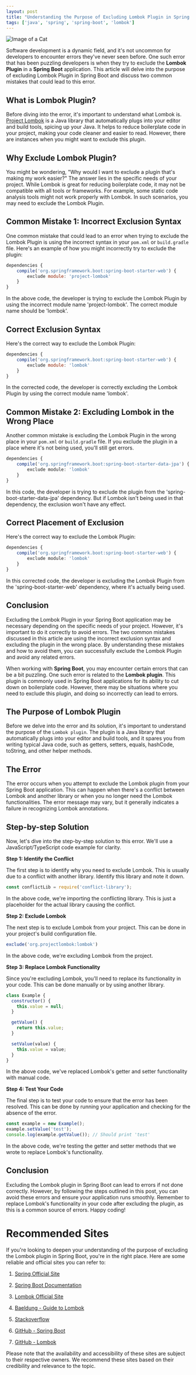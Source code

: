 ```yaml
---
layout: post
title: "Understanding the Purpose of Excluding Lombok Plugin in Spring Boot"
tags: ['java', 'spring', 'spring-boot', 'lombok']
---
```


![Image of a Cat](http://source.unsplash.com/1600x900/?cat)

Software development is a dynamic field, and it's not uncommon for developers to encounter errors they've never seen before. One such error that has been puzzling developers is when they try to exclude the **Lombok Plugin** in a **Spring Boot** application. This article will delve into the purpose of excluding Lombok Plugin in Spring Boot and discuss two common mistakes that could lead to this error.

## What is Lombok Plugin?

Before diving into the error, it's important to understand what Lombok is. [Project Lombok](https://projectlombok.org/) is a Java library that automatically plugs into your editor and build tools, spicing up your Java. It helps to reduce boilerplate code in your project, making your code cleaner and easier to read. However, there are instances when you might want to exclude this plugin.

## Why Exclude Lombok Plugin?

You might be wondering, "Why would I want to exclude a plugin that's making my work easier?" The answer lies in the specific needs of your project. While Lombok is great for reducing boilerplate code, it may not be compatible with all tools or frameworks. For example, some static code analysis tools might not work properly with Lombok. In such scenarios, you may need to exclude the Lombok Plugin.

## Common Mistake 1: Incorrect Exclusion Syntax

One common mistake that could lead to an error when trying to exclude the Lombok Plugin is using the incorrect syntax in your `pom.xml` or `build.gradle` file. Here's an example of how you might incorrectly try to exclude the plugin:

```javascript
dependencies {
    compile('org.springframework.boot:spring-boot-starter-web') {
        exclude module: 'project-lombok'
    }
}
```

In the above code, the developer is trying to exclude the Lombok Plugin by using the incorrect module name 'project-lombok'. The correct module name should be 'lombok'.

## Correct Exclusion Syntax

Here's the correct way to exclude the Lombok Plugin:

```javascript
dependencies {
    compile('org.springframework.boot:spring-boot-starter-web') {
        exclude module: 'lombok'
    }
}
```

In the corrected code, the developer is correctly excluding the Lombok Plugin by using the correct module name 'lombok'.

## Common Mistake 2: Excluding Lombok in the Wrong Place

Another common mistake is excluding the Lombok Plugin in the wrong place in your `pom.xml` or `build.gradle` file. If you exclude the plugin in a place where it's not being used, you'll still get errors. 

```typescript
dependencies {
    compile('org.springframework.boot:spring-boot-starter-data-jpa') {
        exclude module: 'lombok'
    }
}
```

In this code, the developer is trying to exclude the plugin from the 'spring-boot-starter-data-jpa' dependency. But if Lombok isn't being used in that dependency, the exclusion won't have any effect.

## Correct Placement of Exclusion

Here's the correct way to exclude the Lombok Plugin:

```typescript
dependencies {
    compile('org.springframework.boot:spring-boot-starter-web') {
        exclude module: 'lombok'
    }
}
```

In this corrected code, the developer is excluding the Lombok Plugin from the 'spring-boot-starter-web' dependency, where it's actually being used.

## Conclusion

Excluding the Lombok Plugin in your Spring Boot application may be necessary depending on the specific needs of your project. However, it's important to do it correctly to avoid errors. The two common mistakes discussed in this article are using the incorrect exclusion syntax and excluding the plugin in the wrong place. By understanding these mistakes and how to avoid them, you can successfully exclude the Lombok Plugin and avoid any related errors.

When working with **Spring Boot**, you may encounter certain errors that can be a bit puzzling. One such error is related to the **Lombok plugin**. This plugin is commonly used in Spring Boot applications for its ability to cut down on boilerplate code. However, there may be situations where you need to exclude this plugin, and doing so incorrectly can lead to errors. 

## The Purpose of Lombok Plugin

Before we delve into the error and its solution, it's important to understand the purpose of the `Lombok plugin`. The plugin is a Java library that automatically plugs into your editor and build tools, and it spares you from writing typical Java code, such as getters, setters, equals, hashCode, toString, and other helper methods.

## The Error

The error occurs when you attempt to exclude the Lombok plugin from your Spring Boot application. This can happen when there's a conflict between Lombok and another library or when you no longer need the Lombok functionalities. The error message may vary, but it generally indicates a failure in recognizing Lombok annotations.

## Step-by-step Solution

Now, let's dive into the step-by-step solution to this error. We'll use a JavaScript/TypeScript code example for clarity.

**Step 1: Identify the Conflict**

The first step is to identify why you need to exclude Lombok. This is usually due to a conflict with another library. Identify this library and note it down.


```javascript
const conflictLib = require('conflict-library');
```

In the above code, we're importing the conflicting library. This is just a placeholder for the actual library causing the conflict.

**Step 2: Exclude Lombok**

The next step is to exclude Lombok from your project. This can be done in your project's build configuration file. 

```javascript
exclude('org.projectlombok:lombok')
```

In the above code, we're excluding Lombok from the project.

**Step 3: Replace Lombok Functionality**

Since you're excluding Lombok, you'll need to replace its functionality in your code. This can be done manually or by using another library.

```javascript
class Example {
  constructor() {
    this.value = null;
  }

  getValue() {
    return this.value;
  }

  setValue(value) {
    this.value = value;
  }
}
```

In the above code, we've replaced Lombok's getter and setter functionality with manual code.

**Step 4: Test Your Code**

The final step is to test your code to ensure that the error has been resolved. This can be done by running your application and checking for the absence of the error.

```javascript
const example = new Example();
example.setValue('test');
console.log(example.getValue()); // Should print 'test'
```

In the above code, we're testing the getter and setter methods that we wrote to replace Lombok's functionality.

## Conclusion

Excluding the Lombok plugin in Spring Boot can lead to errors if not done correctly. However, by following the steps outlined in this post, you can avoid these errors and ensure your application runs smoothly. Remember to replace Lombok's functionality in your code after excluding the plugin, as this is a common source of errors. Happy coding!
# Recommended Sites

If you're looking to deepen your understanding of the purpose of excluding the Lombok plugin in Spring Boot, you're in the right place. Here are some reliable and official sites you can refer to:

1. [Spring Official Site](https://spring.io/)
   
2. [Spring Boot Documentation](https://docs.spring.io/spring-boot/docs/current/reference/htmlsingle/)

3. [Lombok Official Site](https://projectlombok.org/)

4. [Baeldung - Guide to Lombok](https://www.baeldung.com/intro-to-project-lombok)

5. [Stackoverflow](https://stackoverflow.com/)

6. [GitHub - Spring Boot](https://github.com/spring-projects/spring-boot)

7. [GitHub - Lombok](https://github.com/rzwitserloot/lombok)

Please note that the availability and accessibility of these sites are subject to their respective owners. We recommend these sites based on their credibility and relevance to the topic.